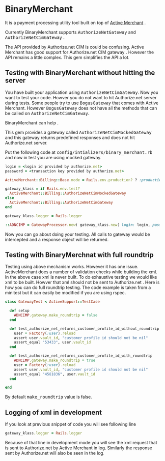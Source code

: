 # BinaryMerchant

It is a payment processing utility tool built on top of [Active Merchant](https://github.com/shopify/active_merchant) .

Currently BinaryMerchant supports <tt>AuthorizeNetGateway</tt> and <tt>AuthorizeNetCimGateway</tt> .

The API provided by Authorize.net CIM is could be confusing. Active Merchant has good support for Authorize.net CIM gateway . However the API remains a little complex. This gem simplifies the API a lot.

## Testing with BinaryMerchant without hitting the server

You have built your application using <tt>AuthorizeNetCimGateway</tt>. Now you want to test your code. Howver you do not want to hit Authorize.net server during tests. Some people try to use <tt>BogusGateway</tt> that comes with Active Merchant. However <tt>BogusGateway</tt> does not have all the methods that can be called on <tt>AuthorizeNetCimGateway</tt>.

BinaryMerchant can help .

This gem provides a gateway called <tt>AuthorizeNetCimMockedGateway</tt> and this gateway returns predefined responses and does not hit Authorize.net server.

Put the following code at <tt>config/intializers/binary_merchant.rb</tt> and now in test you are using mocked gateway.

```ruby
login = <login id provided by authorize.net>
password = <transaction key provided by authorize.net>

ActiveMerchant::Billing::Base.mode = Rails.env.production? ? :production : :test

gateway_klass = if Rails.env.test?
  ActiveMerchant::Billing::AuthorizeNetCimMockedGateway
else
  ActiveMerchant::Billing::AuthorizeNetCimGateway
end

gateway_klass.logger = Rails.logger

::ADNCIMP = GatewayProcessor.new( gateway_klass.new( login: login, password: transaction_key ) )
```

Now you can go about doing your testing. All calls to gateway would be intercepted and a response object will be returned.

## Testing with BinaryMerchnat with full roundtrip

Testing using above mechanism works. However it has one issue. ActiveMerchant does a number of validation checks while building the xml. In the above case xml is never built. To do exhaustive testing we would like xml to be built. Howver that xml should not be sent to Authorize.net .  Here is how you can do full roundtrip testing. The code example is taken from a minitest but it can easily be modified if you are using rspec.

```ruby
class GatewayTest < ActiveSupport::TestCase

  def setup
    ADNCIMP.gateway.make_roundtrip = false
  end

  def test_authorize_net_returns_customer_profile_id_without_roundtrip
    user = Factory(:user).reload
    assert user.vault_id, "customer profile id should not be nil"
    assert_equal "53433", user.vault_id
  end

  def test_authorize_net_returns_customer_profile_id_with_roundtrip
    ADNCIMP.gateway.make_roundtrip = true
    user = Factory(:user).reload
    assert user.vault_id, "customer profile id should not be nil"
    assert_equal "4581836", user.vault_id
  end

end
```

By default <tt>make_roundtrip</tt> value is false.

## Logging of xml in development

If you look at previous snippet of code you will see following line

```ruby
gateway_klass.logger = Rails.logger
```
Because of that line in development mode you will see the xml request that is sent to Authorize.net by Active Merchant in log. Similarly the response sent by Authorize.net will also be seen in the log.
